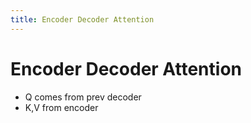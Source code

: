 ```yaml
---
title: Encoder Decoder Attention
---
```


# Encoder Decoder Attention
- Q comes from prev decoder
- K,V from encoder












































